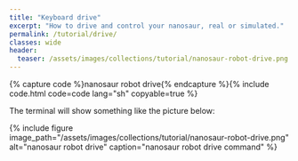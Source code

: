 ```yaml
---
title: "Keyboard drive"
excerpt: "How to drive and control your nanosaur, real or simulated."
permalink: /tutorial/drive/
classes: wide
header:
  teaser: /assets/images/collections/tutorial/nanosaur-robot-drive.png
---
```


{% capture code %}nanosaur robot drive{% endcapture %}{% include code.html code=code lang="sh" copyable=true %}

The terminal will show something like the picture below:

{% include figure image_path="/assets/images/collections/tutorial/nanosaur-robot-drive.png" alt="nanosaur robot drive" caption="nanosaur robot drive command" %}
